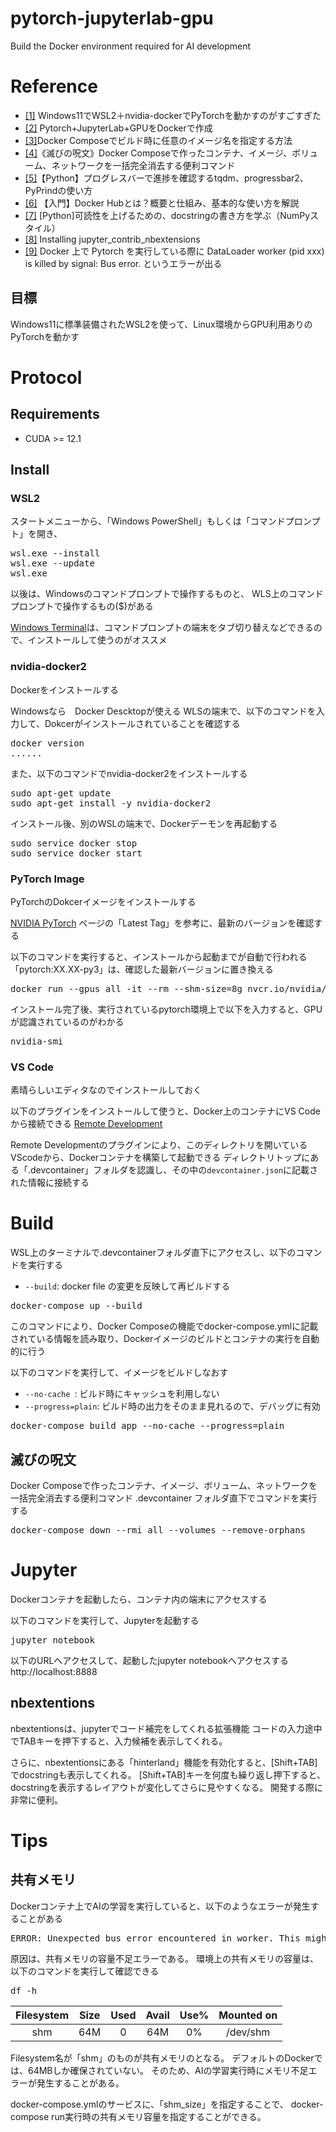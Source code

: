 # pytorch-jupyterlab-gpu
Build the Docker environment required for AI development


# Reference

* [[1]](https://blog.shikoan.com/wsl2-ndivid-docker-pytorch/) Windows11でWSL2＋nvidia-dockerでPyTorchを動かすのがすごすぎた
* [[2]](https://qiita.com/radiol/items/48909d69ba8114edcbf2) Pytorch+JupyterLab+GPUをDockerで作成
* [[3]](https://amaya382.hatenablog.jp/entry/2017/04/03/034002)Docker Composeでビルド時に任意のイメージ名を指定する方法
* [[4]](https://qiita.com/suin/items/19d65e191b96a0079417)《滅びの呪文》Docker Composeで作ったコンテナ、イメージ、ボリューム、ネットワークを一括完全消去する便利コマンド
* [[5]](https://take-tech-engineer.com/python-tqdm-progressbar-pyprind/#toc2)【Python】プログレスバーで進捗を確認するtqdm、progressbar2、PyPrindの使い方
* [[6]](https://www.kagoya.jp/howto/cloud/container/dockerhub/) 【入門】Docker Hubとは？概要と仕組み、基本的な使い方を解説
* [[7]](https://qiita.com/simonritchie/items/49e0813508cad4876b5a) [Python]可読性を上げるための、docstringの書き方を学ぶ（NumPyスタイル）
* [[8]](https://jupyter-contrib-nbextensions.readthedocs.io/en/latest/install.html) Installing jupyter_contrib_nbextensions
* [[9]](https://qiita.com/gorogoroyasu/items/e71dd3c076af145c9b44) Docker 上で Pytorch を実行している際に DataLoader worker (pid xxx) is killed by signal: Bus error. というエラーが出る

## 目標
Windows11に標準装備されたWSL2を使って、Linux環境からGPU利用ありのPyTorchを動かす

# Protocol

## Requirements

* CUDA >= 12.1

## Install

### WSL2
スタートメニューから、「Windows PowerShell」もしくは「コマンドプロンプト」を開き、
<pre>
wsl.exe --install
wsl.exe --update
wsl.exe
</pre>

以後は、Windowsのコマンドプロンプトで操作するものと、
WLS上のコマンドプロンプトで操作するもの($)がある

[Windows Terminal](https://apps.microsoft.com/store/detail/windows-terminal/9N0DX20HK701?hl=ja-jp&gl=jp&rtc=1)は、コマンドプロンプトの端末をタブ切り替えなどできるので、インストールして使うのがオススメ

### nvidia-docker2

Dockerをインストールする

Windowsなら　Docker Descktopが使える
WLSの端末で、以下のコマンドを入力して、Dokcerがインストールされていることを確認する

<pre>
docker version
......
</pre>

また、以下のコマンドでnvidia-docker2をインストールする
<pre>
sudo apt-get update
sudo apt-get install -y nvidia-docker2
</pre>

インストール後、別のWSLの端末で、Dockerデーモンを再起動する
<pre>
sudo service docker stop
sudo service docker start
</pre>


### PyTorch Image
PyTorchのDokcerイメージをインストールする

[NVIDIA PyTorch](https://catalog.ngc.nvidia.com/orgs/nvidia/containers/pytorch)
ページの「Latest Tag」を参考に、最新のバージョンを確認する

以下のコマンドを実行すると、インストールから起動までが自動で行われる
「pytorch:XX.XX-py3」は、確認した最新バージョンに置き換える
<pre>
docker run --gpus all -it --rm --shm-size=8g nvcr.io/nvidia/pytorch:XX.XX-py3
</pre>

インストール完了後、実行されているpytorch環境上で以下を入力すると、GPUが認識されているのがわかる
<pre>
nvidia-smi
</pre>


### VS Code
素晴らしいエディタなのでインストールしておく

以下のプラグインをインストールして使うと、Docker上のコンテナにVS Codeから接続できる
[Remote Development](https://marketplace.visualstudio.com/items?itemName=ms-vscode-remote.vscode-remote-extensionpack)

Remote Developmentのプラグインにより、このディレクトリを開いているVScodeから、Dockerコンテナを構築して起動できる
ディレクトリトップにある「.devcontainer」フォルダを認識し、その中の`devcontainer.json`に記載された情報に接続する


# Build

WSL上のターミナルで.devcontainerフォルダ直下にアクセスし、以下のコマンドを実行する
* `--build`: docker file の変更を反映して再ビルドする
<pre>
docker-compose up --build
</pre>

このコマンドにより、Docker Composeの機能でdocker-compose.ymlに記載されている情報を読み取り、Dockerイメージのビルドとコンテナの実行を自動的に行う

以下のコマンドを実行して、イメージをビルドしなおす
* `--no-cache `: ビルド時にキャッシュを利用しない
* `--progress=plain`: ビルド時の出力をそのまま見れるので、デバッグに有効
<pre>
docker-compose build app --no-cache --progress=plain
</pre>

## 滅びの呪文
Docker Composeで作ったコンテナ、イメージ、ボリューム、ネットワークを一括完全消去する便利コマンド
.devcontainer フォルダ直下でコマンドを実行する
<pre>
docker-compose down --rmi all --volumes --remove-orphans
</pre>


# Jupyter
Dockerコンテナを起動したら、コンテナ内の端末にアクセスする

以下のコマンドを実行して、Jupyterを起動する
<pre>
jupyter notebook
</pre>

以下のURLへアクセスして、起動したjupyter notebookへアクセスする
http://localhost:8888 

## nbextentions
nbextentionsは、jupyterでコード補完をしてくれる拡張機能
コードの入力途中でTABキーを押下すると、入力候補を表示してくれる。

さらに、nbextentionsにある「hinterland」機能を有効化すると、[Shift+TAB]でdocstringも表示してくれる。
[Shift+TAB]キーを何度も繰り返し押下すると、docstringを表示するレイアウトが変化してさらに見やすくなる。
開発する際に非常に便利。

# Tips

## 共有メモリ

Dockerコンテナ上でAIの学習を実行していると、以下のようなエラーが発生することがある
<pre>
ERROR: Unexpected bus error encountered in worker. This might be caused by insufficient shared memory (shm).
</pre>

原因は、共有メモリの容量不足エラーである。
環境上の共有メモリの容量は、以下のコマンドを実行して確認できる
<pre>
df -h
</pre>
|Filesystem | Size  | Used  | Avail | Use%  | Mounted on |
| :---:     | :---: | :---: | :---: | :---: | :---:      |
|  shm      |  64M  | 0     | 64M   |	0%  | /dev/shm   |

Filesystem名が「shm」のものが共有メモリのとなる。
デフォルトのDockerでは、64MBしか確保されていない。
そのため、AIの学習実行時にメモリ不足エラーが発生することがある。

docker-compose.ymlのサービスに、「shm_size」を指定することで、
docker-compose run実行時の共有メモリ容量を指定することができる。

